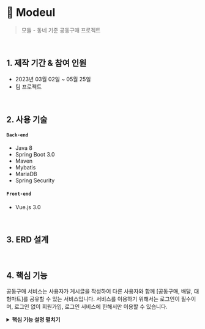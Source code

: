 # :pushpin: Modeul
>모들 - 동네 기준 공동구매 프로젝트
> 

</br>

## 1. 제작 기간 & 참여 인원
- 2023년 03월 02일 ~ 05월 25일
- 팀 프로젝트

</br>

## 2. 사용 기술
#### `Back-end`
  - Java 8
  - Spring Boot 3.0
  - Maven
  - Mybatis
  - MariaDB
  - Spring Security

#### `Front-end`
  - Vue.js 3.0

</br>

## 3. ERD 설계


</br>

## 4. 핵심 기능
공동구매 서비스는 사용자가 게시글을 작성하여 다른 사용자와 함께 [공동구매, 배달, 대형마트]를 공유할 수 있는 서비스입니다.
서비스를 이용하기 위해서는 로그인이 필수이며, 로그인 없이 회원가입, 로그인 서비스에 한해서만 이용할 수 있습니다.

<details>
<summary><b>핵심 기능 설명 펼치기</b></summary>
<div markdown="1">
  
</br>
  
### 4.1. 전체 흐름

</br>

### 4.2. 사용자 요청

</br>

### 4.3. Controller

</br>

### 4.4. Service


</br>

### 4.5. Repository




</br>

## 5. 핵심 트러블 슈팅
### 5.1. ~~문제

</br>

## 6. 그 외 트러블 슈팅
<details>
  
</br>

## 6. 회고 / 느낀점
>프로젝트 개발 회고 글:
